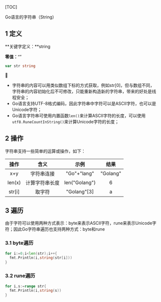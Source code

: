 [TOC]

Go语言的字符串（String）

## 1 定义

**关键字定义：**string

**零值：**“”

```go
var str string
```

👣

- 字符串的内容可以用类似数组下标的方式获取，例如str[0]，但与数组不同，字符串的内容初始化后不可修改，只能重新构造新的字符串，带来的好处是线程安全；
- Go语言支持UTF-8格式编码，因此字符串中字符可以是ASCII字符，也可以是Unicode字符；
- Go语言字符串可使用内置函数`len()`来计算ASCII字符的长度，可以使用`utf8.RuneCountInString()`来计算Unicode字符的长度；

## 2 操作

字符串支持一些简单的运算或操作，如下：

|  操作  |      含义      |     示例      |   结果   |
| :----: | :------------: | :-----------: | :------: |
|  x+y   |   字符串连接   |  "Go"+"lang"  | "Golang" |
| len(x) | 计算字符串长度 | len("Golang") |    6     |
| str[i] |     取字符     |  "Golang"[3]  |    a     |

## 3 遍历

由于字符可以使用两种方式表示：byte来表示ASCII字符，rune来表示Unicode字符；因此Go字符串遍历也支持两种方式：byte和rune

### 3.1 byte遍历

```go
for i:=0;i<len(str);i++{
  fmt.Println(i,string(str[i]))
}
```

### 3.2 rune遍历

```go
for i,s:=range str{
  fmt.Println(i,string(s))
}
```


